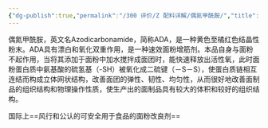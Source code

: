 ```yaml
---
{"dg-publish":true,"permalink":"/300 评价/Z 配料详解/偶氮甲酰胺/","title":"偶氮甲酰胺","created":"2023-04-29T20:11:35.532+08:00","updated":"2024-01-12T12:04:21.590+08:00"}
---
```



偶氮甲酰胺，英文名Azodicarbonamide，简称ADA，是一种黄色至橘红色结晶性粉末。ADA具有漂白和氧化双重作用，是一种速效面粉增筋剂。本品自身与面粉不起作用，当将其添加于面粉中加水搅拌成面团时，能快速释放出活性氧，此时面粉蛋白质中氨基酸的硫氢基（-SH）被氧化成二硫键（－S－S），使蛋白质链相互连结而构成立体网状结构，改善面团的弹性、韧性、均匀性，从而很好地改善面制品的组织结构和物理操作性质，使生产出的面制品具有较大的体积和较好的组织结构。

国际上==风行和公认的可安全用于食品的面粉改良剂==